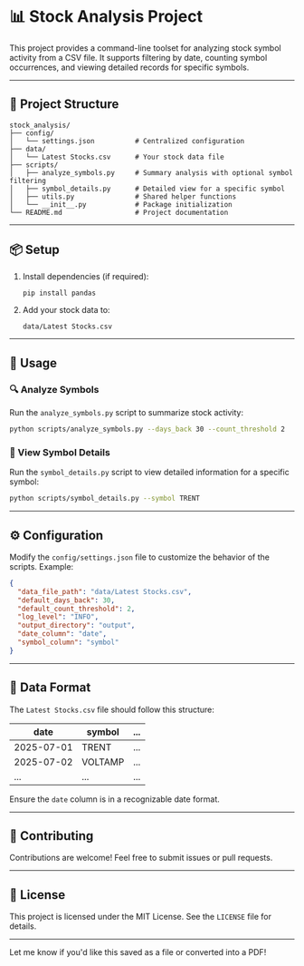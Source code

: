 # 📊 Stock Analysis Project

This project provides a command-line toolset for analyzing stock symbol activity from a CSV file. It supports filtering by date, counting symbol occurrences, and viewing detailed records for specific symbols.

---

## 📁 Project Structure

```
stock_analysis/
├── config/
│   └── settings.json          # Centralized configuration
├── data/
│   └── Latest Stocks.csv      # Your stock data file
├── scripts/
│   ├── analyze_symbols.py     # Summary analysis with optional symbol filtering
│   ├── symbol_details.py      # Detailed view for a specific symbol
│   ├── utils.py               # Shared helper functions
│   └── __init__.py            # Package initialization
└── README.md                  # Project documentation
```

---

## 📦 Setup

1. Install dependencies (if required):

   ```bash
   pip install pandas
   ```

2. Add your stock data to:

   ```
   data/Latest Stocks.csv
   ```

---

## 📄 Usage

### 🔍 Analyze Symbols

Run the `analyze_symbols.py` script to summarize stock activity:

```bash
python scripts/analyze_symbols.py --days_back 30 --count_threshold 2
```

### 🔎 View Symbol Details

Run the `symbol_details.py` script to view detailed information for a specific symbol:

```bash
python scripts/symbol_details.py --symbol TRENT
```

---

## ⚙️ Configuration

Modify the `config/settings.json` file to customize the behavior of the scripts. Example:

```json
{
  "data_file_path": "data/Latest Stocks.csv",
  "default_days_back": 30,
  "default_count_threshold": 2,
  "log_level": "INFO",
  "output_directory": "output",
  "date_column": "date",
  "symbol_column": "symbol"
}
```

---

## 📂 Data Format

The `Latest Stocks.csv` file should follow this structure:

| date       | symbol      | ... |
|------------|-------------|-----|
| 2025-07-01 | TRENT       | ... |
| 2025-07-02 | VOLTAMP     | ... |
| ...        | ...         | ... |

Ensure the `date` column is in a recognizable date format.

---

## 🤝 Contributing

Contributions are welcome! Feel free to submit issues or pull requests.

---

## 📜 License

This project is licensed under the MIT License. See the `LICENSE` file for details.

---

Let me know if you'd like this saved as a file or converted into a PDF!
